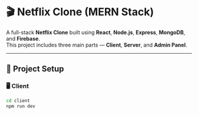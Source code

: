 # 🎬 Netflix Clone (MERN Stack)

A full-stack **Netflix Clone** built using **React**, **Node.js**, **Express**, **MongoDB**, and **Firebase**.  
This project includes three main parts — **Client**, **Server**, and **Admin Panel**.

---

## 🚀 Project Setup

### 🖥️ Client
```bash
cd client
npm run dev
